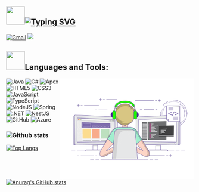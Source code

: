 ## <img src="https://raw.githubusercontent.com/nixin72/nixin72/master/wave.gif" width="50px" height="50px"></img>[![Typing SVG](https://readme-typing-svg.herokuapp.com?color=%2336BCF7&lines=Hello+there!+I'm+Huynh+Vo+Tan+Phuoc)](https://git.io/typing-svg)

[![Gmail](https://img.shields.io/twitter/url?label=Gmail&logo=gmail&url=https://gmail.com)](mailto:huynhphuoc2468@gmail.com)
![](https://komarev.com/ghpvc/?username=tptanphuoc)

## <img src="https://media2.giphy.com/media/QssGEmpkyEOhBCb7e1/giphy.gif?cid=ecf05e47a0n3gi1bfqntqmob8g9aid1oyj2wr3ds3mg700bl&rid=giphy.gif" width="50px" height="50px">Languages and Tools:

<img align="right" alt="GIF" src="https://raw.githubusercontent.com/tptanphuoc/tptanphuoc/main/coding.gif" width="360px"/>


![Java](https://img.shields.io/badge/java-%23ED8B00.svg?style=for-the-badge&logo=java&logoColor=white)
![C#](https://img.shields.io/badge/c%23-%23239120.svg?style=for-the-badge&logo=c-sharp&logoColor=white)
![Apex](https://img.shields.io/badge/apex-%230072C6.svg?style=for-the-badge&logo=apexs&logoColor=white)
![HTML5](https://img.shields.io/badge/html5-%23E34F26.svg?style=for-the-badge&logo=html5&logoColor=white)
![CSS3](https://img.shields.io/badge/css3-%231572B6.svg?style=for-the-badge&logo=css3&logoColor=white)
![JavaScript](https://img.shields.io/badge/JavaScript-F7DF1E?style=for-the-badge&logo=javascript&logoColor=black)
![TypeScript](https://img.shields.io/badge/TypeScript-007ACC?style=for-the-badge&logo=typescript&logoColor=white)
![NodeJS](https://img.shields.io/badge/node.js-6DA55F?style=for-the-badge&logo=node.js&logoColor=white)
![Spring](https://img.shields.io/badge/spring-%236DB33F.svg?style=for-the-badge&logo=spring&logoColor=white)
![.NET](https://img.shields.io/badge/.NET-5C2D91?style=for-the-badge&logo=.net&logoColor=white)
![NestJS](https://img.shields.io/badge/nestjs-%23E0234E.svg?style=for-the-badge&logo=nestjs&logoColor=white)
![GitHub](https://img.shields.io/badge/github-%23121011.svg?style=for-the-badge&logo=github&logoColor=white)
![Azure](https://img.shields.io/badge/azure-%230072C6.svg?style=for-the-badge&logo=azure-devops&logoColor=white)

<h3 align="left"><img src="https://media0.giphy.com/media/f6ytzUt63xVLDDzONe/giphy.gif" width="32">Github stats</h3>


[![Top Langs](https://github-readme-stats.vercel.app/api/top-langs/?username=tptanphuoc)](https://github.com/anuraghazra/github-readme-stats)


[![Anurag's GitHub stats](https://github-readme-stats.vercel.app/api?username=tptanphuoc)](https://github.com/anuraghazra/github-readme-stats)
